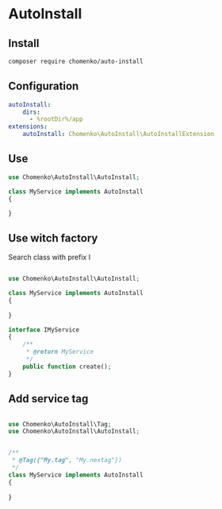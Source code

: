 # AutoInstall

## Install

````sh
composer require chomenko/auto-install
````

## Configuration

```yaml
autoInstall:
	dirs:
	  - %rootDir%/app
extensions:
    autoInstall: Chomenko\AutoInstall\AutoInstallExtension
```

## Use

```php
use Chomenko\AutoInstall\AutoInstall;

class MyService implements AutoInstall
{

}
```

## Use witch factory

Search class with prefix I

```php

use Chomenko\AutoInstall\AutoInstall;

class MyService implements AutoInstall
{
	
}

interface IMyService
{
	/**
	 * @return MyService
	 */
	public function create();
}

```

## Add service tag

```php

use Chomenko\AutoInstall\Tag;
use Chomenko\AutoInstall\AutoInstall;


/**
 * @Tag({"My.tag", "My.nextag"})
 */
class MyService implements AutoInstall
{
	
}
```